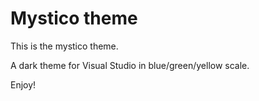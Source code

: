 # Mystico theme

This is the mystico theme.

A dark theme for Visual Studio in blue/green/yellow scale.

Enjoy!
